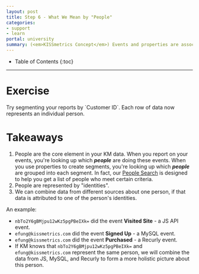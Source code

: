 ```yaml
---
layout: post
title: Step 6 - What We Mean by "People"
categories:
- support
- learn
portal: university
summary: (<em>KISSmetrics Concept</em>) Events and properties are associated with each <strong>person</strong>, which lets you visualize the entire lifecycle of individual people.
---
```

* Table of Contents
{:toc}
* * *

# Exercise
<div class="alert alert-success alert-block">
Try segmenting your reports by `Customer ID`. Each row of data now represents an individual person.
</div>

# Takeaways

1. People are the core element in your KM data. When you report on your events, you're looking up which ***people*** are doing these events. When you use properties to create segments, you're looking up which ***people*** are grouped into each segment. In fact, our [People Search][people-demo] is designed to help you get a list of people who meet certain criteria.
2. People are represented by "identities".
3. We can combine data from different sources about one person, if that data is attributed to one of the person's identities.

An example:

  * `nbTo2Y6gBMjpu12wKz5pgPBeIXk=` did the event **Visited Site** - a JS API event.
  * `efung@kissmetrics.com` did the event **Signed Up** - a MySQL event.
  * `efung@kissmetrics.com` did the event **Purchased** - a Recurly event.
  * If KM knows that `nbTo2Y6gBMjpu12wKz5pgPBeIXk=` and `efung@kissmetrics.com` represent the same person, we will combine the data from JS, MySQL, and Recurly to form a more holistic picture about this person.

[people-demo]: https://demo.kissmetrics.com/people
